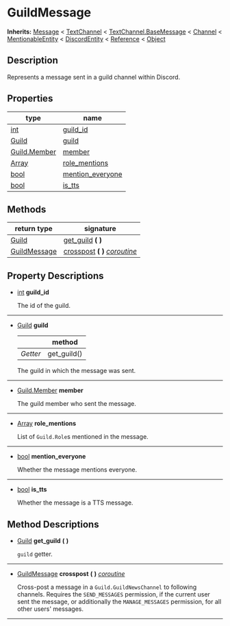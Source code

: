   
# GuildMessage
  
**Inherits:** [Message](./class_message.md) < [TextChannel](./class_textchannel.md) < [TextChannel.BaseMessage](./class_textchannel.md#basemessage) < [Channel](./class_channel.md) < [MentionableEntity](./class_mentionableentity.md) < [DiscordEntity](./class_discordentity.md) < [Reference](https://docs.godotengine.org/en/3.5/classes/class_reference.html) < [Object](https://docs.godotengine.org/en/3.5/classes/class_object.html)  
  
  
## Description
  
Represents a message sent in a guild channel within Discord.  
  
## Properties
  
| type                                                                  | name                                            |
|-----------------------------------------------------------------------|-------------------------------------------------|
| [int](https://docs.godotengine.org/en/3.5/classes/class_int.html)     | [guild\_id](#property-guild-id)                 |
| [Guild](./class_guild.md)                                             | [guild](#property-guild)                        |
| [Guild.Member](./class_guild.md#member)                               | [member](#property-member)                      |
| [Array](https://docs.godotengine.org/en/3.5/classes/class_array.html) | [role\_mentions](#property-role-mentions)       |
| [bool](https://docs.godotengine.org/en/3.5/classes/class_bool.html)   | [mention\_everyone](#property-mention-everyone) |
| [bool](https://docs.godotengine.org/en/3.5/classes/class_bool.html)   | [is\_tts](#property-is-tts)                     |  
  
## Methods
  
| return type                             | signature                                                      |
|-----------------------------------------|----------------------------------------------------------------|
| [Guild](./class_guild.md)               | [get\_guild](#method-get-guild) **(**  **)**                   |
| [GuildMessage](./class_guildmessage.md) | [crosspost](#method-crosspost) **(**  **)** <u>_coroutine_</u> |  
  
## Property Descriptions
  
- <a name="property-guild-id"></a>[int](https://docs.godotengine.org/en/3.5/classes/class_int.html) **guild_id**  
  
	The id of the guild.  
________________

- 	<a name="property-guild"></a>[Guild](./class_guild.md) **guild**  
	  
	|          | method       |
	|----------|--------------|
	| *Getter* | get\_guild() |  
  
	The guild in which the message was sent.  
________________

- <a name="property-member"></a>[Guild.Member](./class_guild.md#member) **member**  
  
	The guild member who sent the message.  
________________

- <a name="property-role-mentions"></a>[Array](https://docs.godotengine.org/en/3.5/classes/class_array.html) **role_mentions**  
  
	List of `Guild.Role`s mentioned in the message.  
________________

- <a name="property-mention-everyone"></a>[bool](https://docs.godotengine.org/en/3.5/classes/class_bool.html) **mention_everyone**  
  
	Whether the message mentions everyone.  
________________

- <a name="property-is-tts"></a>[bool](https://docs.godotengine.org/en/3.5/classes/class_bool.html) **is_tts**  
  
	Whether the message is a TTS message.
  
  
## Method Descriptions
  
- <a name="method-get-guild"></a>[Guild](./class_guild.md) **get\_guild** **(**  **)**  
  
	`guild` getter.  
________________

- <a name="method-crosspost"></a>[GuildMessage](./class_guildmessage.md) **crosspost** **(**  **)** <u>_coroutine_</u>  
  
	Cross-post a message in a `Guild.GuildNewsChannel` to following channels.
	Requires the `SEND_MESSAGES` permission, if the current user sent the message,
	or additionally the `MANAGE_MESSAGES` permission, for all other users' messages.  
________________

  
